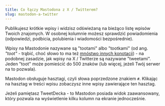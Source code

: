 ```yaml
---
title: Co łączy Mastodona z X / Twitterem?
slug: mastodon-a-twitter
---
```


Publikujesz krótkie wpisy i widzisz odświeżaną na bieżąco listę wpisów Twoich znajomych. W osobnej kolumnie możesz sprawdzić powiadomienia (odpowiedzi, podbicia, polubienia i wiadomości bezpośrednie).

Wpisy na Mastodonie nazywane są "tootami" albo "tootkami" (od ang. _"toot"_ - trąbić, choć słowo to ma też [mnóstwo innych konotacji](https://idioms.thefreedictionary.com/toot)) - na podobnej zasadzie, jak wpisy na X / Twitterze są nazywane "tweetami". Jeden "toot" może pomieścić do 500 znaków (lub więcej, jeżeli Twój serwer na to pozwala).

Mastodon obsługuje hasztagi, czyli słowa poprzedzone znakiem `#`. Klikając na hasztag w treści wpisu zobaczysz inne wpisy zawierające ten hasztag.

Jeżeli pamiętasz TweetDecka - to Mastodon posiada widok zaawansowany, który pozwala na wyświetlenie kilku kolumn na ekranie jednocześnie.